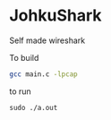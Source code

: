 # JohkuShark
Self made wireshark


To build
```bash
gcc main.c -lpcap
```

to run
```
sudo ./a.out
```
